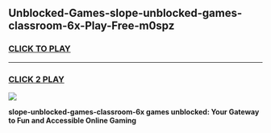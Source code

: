 
## Unblocked-Games-slope-unblocked-games-classroom-6x-Play-Free-m0spz
<h3>
<a href="https://premium76.site?title=slope-unblocked-games-classroom-6x&ref=21A">CLICK TO PLAY</a></h3>
<hr>

<h3>
<a href="https://premium76.site?title=slope-unblocked-games-classroom-6x&ref=21A">CLICK 2 PLAY</a>
  
</h3>

<a href="https://premium76.site?title=slope-unblocked-games-classroom-6x&ref=21A"><img src="https://clearcache.store/games.png"></a>


**slope-unblocked-games-classroom-6x games unblocked: Your Gateway to Fun and Accessible Online Gaming**
